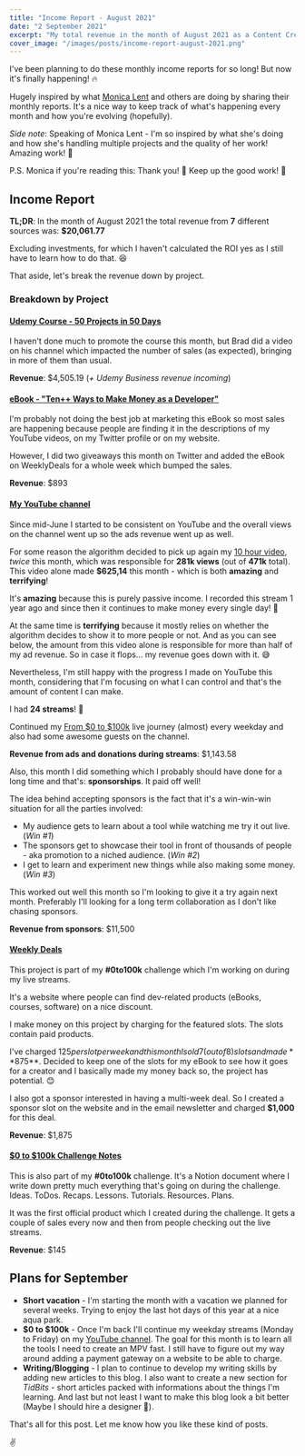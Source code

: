 ```yaml
---
title: "Income Report - August 2021"
date: "2 September 2021"
excerpt: "My total revenue in the month of August 2021 as a Content Creator and Indie Hacker."
cover_image: "/images/posts/income-report-august-2021.png"
---
```


I've been planning to do these monthly income reports for so long! But now it's finally happening! 🔥

Hugely inspired by what [Monica Lent](https://twitter.com/monicalent) and others are doing by sharing their monthly reports. It's a nice way to keep track of what's happening every month and how you're evolving (hopefully).

_Side note_: Speaking of Monica Lent - I'm so inspired by what she's doing and how she's handling multiple projects and the quality of her work! Amazing work! 🤩

P.S. Monica if you're reading this: Thank you! 🙏 Keep up the good work! 🚀

## Income Report

**TL;DR**: In the month of August 2021 the total revenue from **7** different sources was: **$20,061.77**

Excluding investments, for which I haven't calculated the ROI yes as I still have to learn how to do that. 😆

That aside, let's break the revenue down by project.

### Breakdown by Project

#### [Udemy Course - 50 Projects in 50 Days](https://www.udemy.com/course/50-projects-50-days/?referralCode=684EE5F9DE1745B6428B)

I haven't done much to promote the course this month, but Brad did a video on his channel which impacted the number of sales (as expected), bringing in more of them than usual.

**Revenue**: $4,505.19 (_+ Udemy Business revenue incoming_)

#### [eBook - "Ten++ Ways to Make Money as a Developer"](https://florinpop17.gumroad.com/l/makemoneydev)

I'm probably not doing the best job at marketing this eBook so most sales are happening because people are finding it in the descriptions of my YouTube videos, on my Twitter profile or on my website.

However, I did two giveaways this month on Twitter and added the eBook on WeeklyDeals for a whole week which bumped the sales.

**Revenue**: $893

#### [My YouTube channel](https://youtube.com/florinpop)

Since mid-June I started to be consistent on YouTube and the overall views on the channel went up so the ads revenue went up as well.

For some reason the algorithm decided to pick up again my [10 hour video](https://www.youtube.com/watch?v=dtKciwk_si4), _twice_ this month, which was responsible for **281k views** (out of **471k** total). This video alone made **$625,14** this month - which is both **amazing** and **terrifying**!

It's **amazing** because this is purely passive income. I recorded this stream 1 year ago and since then it continues to make money every single day! 🚀

At the same time is **terrifying** because it mostly relies on whether the algorithm decides to show it to more people or not. And as you can see below, the amount from this video alone is responsible for more than half of my ad revenue. So in case it flops... my revenue goes down with it. 😅

Nevertheless, I'm still happy with the progress I made on YouTube this month, considering that I'm focusing on what I can control and that's the amount of content I can make.

I had **24 streams**! 🥳

Continued my [From $0 to $100k](https://www.youtube.com/playlist?list=PLgBH1CvjOA63KdQbswVfbt1Ze1sOK9SWF) live journey (almost) every weekday and also had some awesome guests on the channel.

**Revenue from ads and donations during streams**: $1,143.58

Also, this month I did something which I probably should have done for a long time and that's: **sponsorships**. It paid off well!

The idea behind accepting sponsors is the fact that it's a win-win-win situation for all the parties involved:

-   My audience gets to learn about a tool while watching me try it out live. (_Win #1_)
-   The sponsors get to showcase their tool in front of thousands of people - aka promotion to a niched audience. (_Win #2_)
-   I get to learn and experiment new things while also making some money. (_Win #3_)

This worked out well this month so I'm looking to give it a try again next month. Preferably I'll looking for a long term collaboration as I don't like chasing sponsors.

**Revenue from sponsors**: $11,500

#### [Weekly Deals](https://weeklydeals.dev)

This project is part of my **#0to100k** challenge which I'm working on during my live streams.

It's a website where people can find dev-related products (eBooks, courses, software) on a nice discount.

I make money on this project by charging for the featured slots. The slots contain paid products.

I've charged $125 per slot per week and this month I sold 7 (out of 8) slots and made **$875**. Decided to keep one of the slots for my eBook to see how it goes for a creator and I basically made my money back so, the project has potential. 😊

I also got a sponsor interested in having a multi-week deal. So I created a sponsor slot on the website and in the email newsletter and charged **$1,000** for this deal.

**Revenue**: $1,875

#### [$0 to $100k Challenge Notes](https://florinpop17.gumroad.com/l/0-to-100k-notes)

This is also part of my **#0to100k** challenge. It's a Notion document where I write down pretty much everything that's going on during the challenge. Ideas. ToDos. Recaps. Lessons. Tutorials. Resources. Plans.

It was the first official product which I created during the challenge. It gets a couple of sales every now and then from people checking out the live streams.

**Revenue**: $145

## Plans for September

-   **Short vacation** - I'm starting the month with a vacation we planned for several weeks. Trying to enjoy the last hot days of this year at a nice aqua park.
-   **$0 to $100k** - Once I'm back I'll continue my weekday streams (Monday to Friday) on my [YouTube channel](https://youtube.com/florinpop). The goal for this month is to learn all the tools I need to create an MPV fast. I still have to figure out my way around adding a payment gateway on a website to be able to charge.
-   **Writing/Blogging** - I plan to continue to develop my writing skills by adding new articles to this blog. I also want to create a new section for _TidBits_ - short articles packed with informations about the things I'm learning. And last but not least I want to make this blog look a bit better (Maybe I should hire a designer 🤔).

That's all for this post. Let me know how you like these kind of posts.

✌

